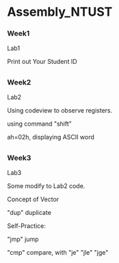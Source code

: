 # Assembly_NTUST
### Week1
Lab1 

Print out Your Student ID
##

### Week2
Lab2 

Using codeview to observe registers.

using command "shift"

ah=02h, displaying ASCII word
##

### Week3
Lab3

Some modify to Lab2 code.

Concept of Vector

"dup" duplicate

Self-Practice:

"jmp" jump

"cmp" compare, with "je" "jle" "jge"
##
